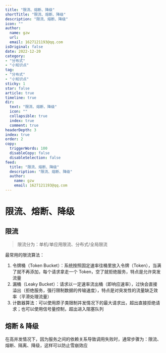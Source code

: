 ```yaml
---
title: "限流、熔断、降级"
shortTitle: "限流、熔断、降级"
description: "限流、熔断、降级"
icon: ""
author: 
  name: gzw
  url: 
  email: 1627121193@qq.com
isOriginal: false
date: 2022-12-20
category: 
- "分布式"
- "小知识点"
tag:
- "分布式"
- "小知识点"
sticky: 1
star: false
article: true
timeline: true
dir:
  text: "限流、熔断、降级"
  icon: ""
  collapsible: true
  index: true
  comment: true
headerDepth: 3
index: true
order: 2
copy:
  triggerWords: 100
  disableCopy: false
  disableSelection: false
feed:
  title: "限流、熔断、降级"
  description: "限流、熔断、降级"
  author:
    name: gzw
    email: 1627121193@qq.com
---
```






# 限流、熔断、降级



## 限流

> 限流分为：单机/单应用限流、分布式/全局限流

最常用的限流算法：

1. 令牌桶（Token Bucket）：系统按照固定速率往桶里放入令牌（Token），当满了就不再添加，每个请求拿走一个 Token，空了就拒绝服务，特点是允许突发流量
2. 漏桶（Leaky Bucket）：请求以一定速率流出桶（即响应速率），过快会直接溢出（拒绝服务，强行限制数据的传输速度），特点是对突发性的流量缺乏效率（平滑处理流量）
3. 计数器算法：可以使用原子类限制并发情况下的最大请求出，超出直接拒绝请求；也可以使用信号量控制，超出进入阻塞队列



## 熔断 & 降级

在高并发情况下，因为服务之间的依赖关系导致调用失败时，通常步骤为：限流、熔断、隔离、降级，这样可以防止雪崩效应

















